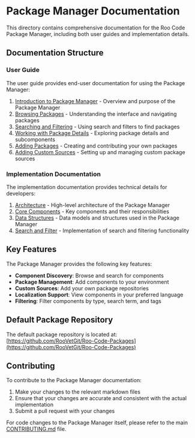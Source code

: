 # Package Manager Documentation

This directory contains comprehensive documentation for the Roo Code Package Manager, including both user guides and implementation details.

## Documentation Structure

### User Guide

The user guide provides end-user documentation for using the Package Manager:

1. [Introduction to Package Manager](./user-guide/01-introduction.md) - Overview and purpose of the Package Manager
2. [Browsing Packages](./user-guide/02-browsing-packages.md) - Understanding the interface and navigating packages
3. [Searching and Filtering](./user-guide/03-searching-and-filtering.md) - Using search and filters to find packages
4. [Working with Package Details](./user-guide/04-working-with-details.md) - Exploring package details and subcomponents
5. [Adding Packages](./user-guide/05-adding-packages.md) - Creating and contributing your own packages
6. [Adding Custom Sources](./user-guide/06-adding-custom-sources.md) - Setting up and managing custom package sources

### Implementation Documentation

The implementation documentation provides technical details for developers:

1. [Architecture](./implementation/01-architecture.md) - High-level architecture of the Package Manager
2. [Core Components](./implementation/02-core-components.md) - Key components and their responsibilities
3. [Data Structures](./implementation/03-data-structures.md) - Data models and structures used in the Package Manager
4. [Search and Filter](./implementation/04-search-and-filter.md) - Implementation of search and filtering functionality

## Key Features

The Package Manager provides the following key features:

- **Component Discovery**: Browse and search for components
- **Package Management**: Add components to your environment
- **Custom Sources**: Add your own package repositories
- **Localization Support**: View components in your preferred language
- **Filtering**: Filter components by type, search term, and tags

## Default Package Repository

The default package repository is located at:
[https://github.com/RooVetGit/Roo-Code-Packages](https://github.com/RooVetGit/Roo-Code-Packages)

## Contributing

To contribute to the Package Manager documentation:

1. Make your changes to the relevant markdown files
2. Ensure that your changes are accurate and consistent with the actual implementation
3. Submit a pull request with your changes

For code changes to the Package Manager itself, please refer to the main [CONTRIBUTING.md](../../CONTRIBUTING.md) file.
